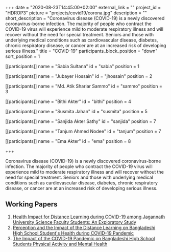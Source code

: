 +++
date = "2020-08-23T14:45:00+02:00"
external_link = ""
project_id = "HDROP3"
picture = "projects/covid19/corona.jpg"
description = ""
short_description = "Coronavirus disease (COVID-19) is a newly discovered coronavirus-borne infection. The majority of people who contract the COVID-19 virus will experience mild to moderate respiratory illness and will recover without the need for special treatment. Seniors and those with underlying medical conditions such as cardiovascular disease, diabetes, chronic respiratory disease, or cancer are at an increased risk of developing serious illness."
title = "COVID-19"
participants_block_position = "down"
sort_position = 1

[[participants]]
    name = "Sabia Sultana"
    id = "sabia"
    position = 1


[[participants]]
    name = "Jubayer Hossain"
    id = "jhossain"
    position = 2


[[participants]]
    name = "Md. Atik Shariar Sammo"
    id = "sammo"
    position = 3


[[participants]]
    name = "Bithi Akter"
    id = "bithi"
    position = 4

[[participants]]
    name = "Susmita Jahan"
    id = "susmita"
    position = 5

[[participants]]
    name = "Sanjida Akter Sathy"
    id = "sanjida"
    position = 7

[[participants]]
    name = "Tanjum Ahmed Nodee"
    id = "tanjum"
    position = 7

[[participants]]
    name = "Ema Akter"
    id = "ema"
    position = 8

+++

Coronavirus disease (COVID-19) is a newly discovered coronavirus-borne infection. The majority of people who contract the COVID-19 virus will experience mild to moderate respiratory illness and will recover without the need for special treatment. Seniors and those with underlying medical conditions such as cardiovascular disease, diabetes, chronic respiratory disease, or cancer are at an increased risk of developing serious illness.


## Working Papers 
1. [Health Impact for Distance Learning during COVID-19 among Jagannath University Science Faculty Students: An Exploratory Study](https://hdrobd.org/publication/health-impact-for-distance-learning-during-covid-19-among-jagannath-university-science-faculty-students-an-exploratory-study/)
2. [Perception and the Impact of the Distance Learning on Bangladeshi High School Student's Health during COVID-19 Pandemic](#)
3. [The Impact of the COVID-19 Pandemic on Bangladeshi High School Students Physical Activity and Mental Health](#)

